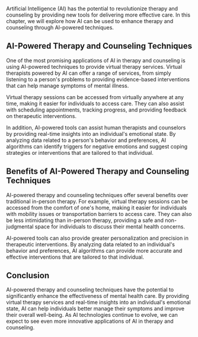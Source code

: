 
Artificial Intelligence (AI) has the potential to revolutionize therapy and counseling by providing new tools for delivering more effective care. In this chapter, we will explore how AI can be used to enhance therapy and counseling through AI-powered techniques.

AI-Powered Therapy and Counseling Techniques
--------------------------------------------

One of the most promising applications of AI in therapy and counseling is using AI-powered techniques to provide virtual therapy services. Virtual therapists powered by AI can offer a range of services, from simply listening to a person's problems to providing evidence-based interventions that can help manage symptoms of mental illness.

Virtual therapy sessions can be accessed from virtually anywhere at any time, making it easier for individuals to access care. They can also assist with scheduling appointments, tracking progress, and providing feedback on therapeutic interventions.

In addition, AI-powered tools can assist human therapists and counselors by providing real-time insights into an individual's emotional state. By analyzing data related to a person's behavior and preferences, AI algorithms can identify triggers for negative emotions and suggest coping strategies or interventions that are tailored to that individual.

Benefits of AI-Powered Therapy and Counseling Techniques
--------------------------------------------------------

AI-powered therapy and counseling techniques offer several benefits over traditional in-person therapy. For example, virtual therapy sessions can be accessed from the comfort of one's home, making it easier for individuals with mobility issues or transportation barriers to access care. They can also be less intimidating than in-person therapy, providing a safe and non-judgmental space for individuals to discuss their mental health concerns.

AI-powered tools can also provide greater personalization and precision in therapeutic interventions. By analyzing data related to an individual's behavior and preferences, AI algorithms can provide more accurate and effective interventions that are tailored to that individual.

Conclusion
----------

AI-powered therapy and counseling techniques have the potential to significantly enhance the effectiveness of mental health care. By providing virtual therapy services and real-time insights into an individual's emotional state, AI can help individuals better manage their symptoms and improve their overall well-being. As AI technologies continue to evolve, we can expect to see even more innovative applications of AI in therapy and counseling.
